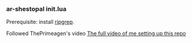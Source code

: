 ### ar-shestopal init.lua
Prerequisite: install [ripgrep](https://github.com/BurntSushi/ripgrep).

Followed ThePrimeagen's video
[The full video of me setting up this repo](https://www.youtube.com/watch?v=w7i4amO_zaE)
